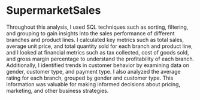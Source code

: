 # SupermarketSales

Throughout this analysis, I used SQL techniques such as sorting, filtering, and grouping to gain insights into the sales performance of different branches and product lines. I calculated key metrics such as total sales, average unit price, and total quantity sold for each branch and product line, and I looked at financial metrics such as tax collected, cost of goods sold, and gross margin percentage to understand the profitability of each branch. Additionally, I identified trends in customer behavior by examining data on gender, customer type, and payment type. I also analyzed the average rating for each branch, grouped by gender and customer type. This information was valuable for making informed decisions about pricing, marketing, and other business strategies.
